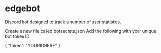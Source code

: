 # edgebot
Discord bot designed to track a number of user statistics.

Create a new file called botsecrets.json
Add the following with your unique bot token ID

{
    "token": "YOURIDHERE"
}
